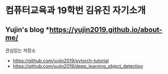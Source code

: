 컴퓨터교육과 19학번 김유진 자기소개
======
Yujin's blog 
*https://yujin2019.github.io/about-me/
------
관심있는 저장소 
* https://github.com/yujin2019/pytorch-tutorial
* https://github.com/yujin2019/deep_learning_object_detection

